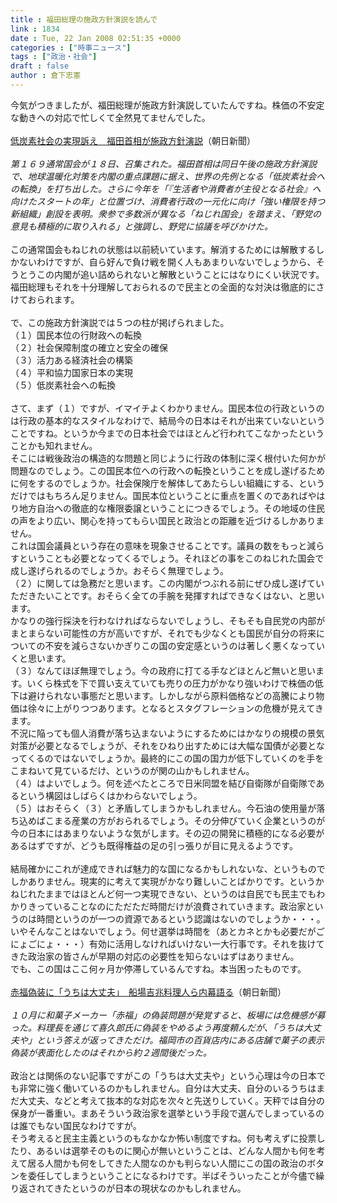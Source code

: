 ```yaml
---
title : 福田総理の施政方針演説を読んで
link : 1834
date : Tue, 22 Jan 2008 02:51:35 +0000
categories : ["時事ニュース"]
tags : ["政治・社会"]
draft : false
author : 倉下忠憲
---
```


今気がつきましたが、福田総理が施政方針演説していたんですね。株価の不安定な動きへの対応で忙しくて全然見てませんでした。<BR><BR><A HREF="http://www.asahi.com/politics/update/0118/TKY200801180238.html" TARGET="_blank">低炭素社会の実現訴え　福田首相が施政方針演説</A>（朝日新聞）<BR><BR><I>第１６９通常国会が１８日、召集された。福田首相は同日午後の施政方針演説で、地球温暖化対策を内閣の重点課題に据え、世界の先例となる「低炭素社会への転換」を打ち出した。さらに今年を「『生活者や消費者が主役となる社会』へ向けたスタートの年」と位置づけ、消費者行政の一元化に向け「強い権限を持つ新組織」創設を表明。衆参で多数派が異なる「ねじれ国会」を踏まえ、「野党の意見も積極的に取り入れる」と強調し、野党に協議を呼びかけた。 </I><BR><BR>この通常国会もねじれの状態は以前続いています。解消するためには解散するしかないわけですが、自ら好んで負け戦を開く人もあまりいないでしょうから、そうとうこの内閣が追い詰められないと解散ということにはなりにくい状況です。<BR>福田総理もそれを十分理解しておられるので民主との全面的な対決は徹底的にさけておられます。<BR><BR>で、この施政方針演説では５つの柱が掲げられました。<BR>（１）国民本位の行財政への転換<BR>（２）社会保障制度の確立と安全の確保<BR>（３）活力ある経済社会の構築<BR>（４）平和協力国家日本の実現<BR>（５）低炭素社会への転換<BR> <BR>さて、まず（１）ですが、イマイチよくわかりません。国民本位の行政というのは行政の基本的なスタイルなわけで、結局今の日本はそれが出来ていないということですね。というか今までの日本社会ではほとんど行われてこなかったということかも知れません。<BR>そこには戦後政治の構造的な問題と同じように行政の体制に深く根付いた何かが問題なのでしょう。この国民本位への行政への転換ということを成し遂げるために何をするのでしょうか。社会保険庁を解体してあたらしい組織にする、というだけではもちろん足りません。国民本位ということに重点を置くのであればやはり地方自治への徹底的な権限委譲ということにつきるでしょう。その地域の住民の声をより広い、関心を持ってもらい国民と政治との距離を近づけるしかありません。<BR>これは国会議員という存在の意味を現象させることです。議員の数をもっと減らすということも必要となってくるでしょう。それほどの事をこのねじれた国会で成し遂げられるのでしょうか。おそらく無理でしょう。<BR>（２）に関しては急務だと思います。この内閣がつぶれる前にぜひ成し遂げていただきたいことです。おそらく全ての手腕を発揮すればできなくはない、と思います。<BR>かなりの強行採決を行わなければならないでしょうし、そもそも自民党の内部がまとまらない可能性の方が高いですが、それでも少なくとも国民が自分の将来についての不安を減らさないかぎりこの国の安定感というのは著しく悪くなっていくと思います。<BR>（３）なんてほぼ無理でしょう。今の政府に打てる手などほとんど無いと思います。いくら株式を下で買い支えていても売りの圧力がかなり強いわけで株価の低下は避けられない事態だと思います。しかしながら原料価格などの高騰により物価は徐々に上がりつつあります。となるとスタグフレーションの危機が見えてきます。<BR>不況に陥っても個人消費が落ち込まないようにするためにはかなりの規模の景気対策が必要となるでしょうが、それをひねり出すためには大幅な国債が必要となってくるのではないでしょうか。最終的にこの国の国力が低下していくのを手をこまねいて見ているだけ、というのが関の山かもしれません。<BR>（４）はよいでしょう。何を述べたところで日米同盟を結び自衛隊が自衛隊であるという構図はしばらくはかわらないでしょう。<BR>（５）はおそらく（３）と矛盾してしまうかもしれません。今石油の使用量が落ち込めばこまる産業の方がおられるでしょう。その分伸びていく企業というのが今の日本にはあまりないような気がします。その辺の開発に積極的になる必要があるはずですが、どうも既得権益の足の引っ張りが目に見えるようです。<BR><BR>結局確かにこれが達成できれば魅力的な国になるかもしれないな、というものでしかありません。現実的に考えて実現がかなり難しいことばかりです。というかねじれたままではほとんど何一つ実現できない、というのは自民でも民主でもわかりきっていることなのにただただ時間だけが浪費されていきます。政治家というのは時間というのが一つの資源であるという認識はないのでしょうか・・・。いやそんなことはないでしょう。何せ選挙は時間を（あとカネとかも必要だがごにょごにょ・・・）有効に活用しなければいけない一大行事です。それを抜けてきた政治家の皆さんが早期の対応の必要性を知らないはずはありません。<BR>でも、この国はここ何ヶ月か停滞しているんですね。本当困ったものです。<BR><BR><A HREF="http://www.asahi.com/national/update/0122/OSK200801210103.html" TARGET="_blank">赤福偽装に「うちは大丈夫」　船場吉兆料理人ら内幕語る</A>（朝日新聞）<BR><BR><I>１０月に和菓子メーカー「赤福」の偽装問題が発覚すると、板場には危機感が募った。料理長を通じて喜久郎氏に偽装をやめるよう再度頼んだが、「うちは大丈夫や」という答えが返ってきただけ。福岡市の百貨店内にある店舗で菓子の表示偽装が表面化したのはそれから約２週間後だった。 </I><BR><BR>政治とは関係のない記事ですがこの「うちは大丈夫や」という心理は今の日本でも非常に強く働いているのかもしれません。自分は大丈夫、自分のいるうちはまだ大丈夫、などと考えて抜本的な対応を次々と先送りしていく。天秤では自分の保身が一番重い。まあそういう政治家を選挙という手段で選んでしまっているのは誰でもない国民なわけですが。<BR>そう考えると民主主義というのもなかなか怖い制度ですね。何も考えずに投票したり、あるいは選挙そのものに関心が無いということは、どんな人間かも何を考えて居る人間かも何をしてきた人間なのかも判らない人間にこの国の政治のボタンを委任してしまうということになるわけです。半ばそういったことが今儘で繰り返されてきたというのが日本の現状なのかもしれません。<br><br>
